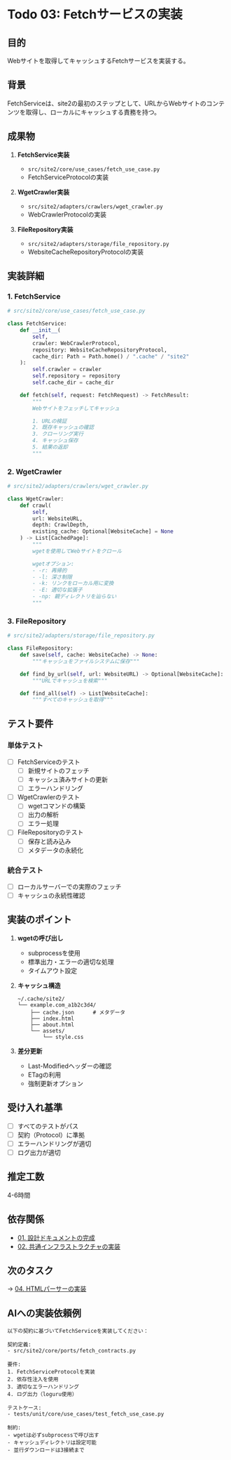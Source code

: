 # Todo 03: Fetchサービスの実装

## 目的

Webサイトを取得してキャッシュするFetchサービスを実装する。

## 背景

FetchServiceは、site2の最初のステップとして、URLからWebサイトのコンテンツを取得し、ローカルにキャッシュする責務を持つ。

## 成果物

1. **FetchService実装**
   - `src/site2/core/use_cases/fetch_use_case.py`
   - FetchServiceProtocolの実装

2. **WgetCrawler実装**
   - `src/site2/adapters/crawlers/wget_crawler.py`
   - WebCrawlerProtocolの実装

3. **FileRepository実装**
   - `src/site2/adapters/storage/file_repository.py`
   - WebsiteCacheRepositoryProtocolの実装

## 実装詳細

### 1. FetchService

```python
# src/site2/core/use_cases/fetch_use_case.py

class FetchService:
    def __init__(
        self,
        crawler: WebCrawlerProtocol,
        repository: WebsiteCacheRepositoryProtocol,
        cache_dir: Path = Path.home() / ".cache" / "site2"
    ):
        self.crawler = crawler
        self.repository = repository
        self.cache_dir = cache_dir

    def fetch(self, request: FetchRequest) -> FetchResult:
        """
        Webサイトをフェッチしてキャッシュ

        1. URLの検証
        2. 既存キャッシュの確認
        3. クローリング実行
        4. キャッシュ保存
        5. 結果の返却
        """
```

### 2. WgetCrawler

```python
# src/site2/adapters/crawlers/wget_crawler.py

class WgetCrawler:
    def crawl(
        self,
        url: WebsiteURL,
        depth: CrawlDepth,
        existing_cache: Optional[WebsiteCache] = None
    ) -> List[CachedPage]:
        """
        wgetを使用してWebサイトをクロール

        wgetオプション:
        - -r: 再帰的
        - -l: 深さ制限
        - -k: リンクをローカル用に変換
        - -E: 適切な拡張子
        - -np: 親ディレクトリを辿らない
        """
```

### 3. FileRepository

```python
# src/site2/adapters/storage/file_repository.py

class FileRepository:
    def save(self, cache: WebsiteCache) -> None:
        """キャッシュをファイルシステムに保存"""

    def find_by_url(self, url: WebsiteURL) -> Optional[WebsiteCache]:
        """URLでキャッシュを検索"""

    def find_all(self) -> List[WebsiteCache]:
        """すべてのキャッシュを取得"""
```

## テスト要件

### 単体テスト

- [ ] FetchServiceのテスト
  - [ ] 新規サイトのフェッチ
  - [ ] キャッシュ済みサイトの更新
  - [ ] エラーハンドリング

- [ ] WgetCrawlerのテスト
  - [ ] wgetコマンドの構築
  - [ ] 出力の解析
  - [ ] エラー処理

- [ ] FileRepositoryのテスト
  - [ ] 保存と読み込み
  - [ ] メタデータの永続化

### 統合テスト

- [ ] ローカルサーバーでの実際のフェッチ
- [ ] キャッシュの永続性確認

## 実装のポイント

1. **wgetの呼び出し**
   - subprocessを使用
   - 標準出力・エラーの適切な処理
   - タイムアウト設定

2. **キャッシュ構造**
   ```
   ~/.cache/site2/
   └── example.com_a1b2c3d4/
       ├── cache.json      # メタデータ
       ├── index.html
       ├── about.html
       └── assets/
           └── style.css
   ```

3. **差分更新**
   - Last-Modifiedヘッダーの確認
   - ETagの利用
   - 強制更新オプション

## 受け入れ基準

- [ ] すべてのテストがパス
- [ ] 契約（Protocol）に準拠
- [ ] エラーハンドリングが適切
- [ ] ログ出力が適切

## 推定工数

4-6時間

## 依存関係

- [01. 設計ドキュメントの完成](20250706-01-complete-design-docs.md)
- [02. 共通インフラストラクチャの実装](20250706-02-common-infrastructure.md)

## 次のタスク

→ [04. HTMLパーサーの実装](20250706-04-implement-html-parser.md)

## AIへの実装依頼例

```
以下の契約に基づいてFetchServiceを実装してください：

契約定義:
- src/site2/core/ports/fetch_contracts.py

要件:
1. FetchServiceProtocolを実装
2. 依存性注入を使用
3. 適切なエラーハンドリング
4. ログ出力（loguru使用）

テストケース:
- tests/unit/core/use_cases/test_fetch_use_case.py

制約:
- wgetは必ずsubprocessで呼び出す
- キャッシュディレクトリは設定可能
- 並行ダウンロードは3接続まで
```
